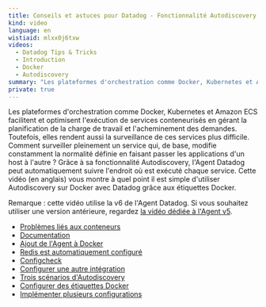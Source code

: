 ```yaml
---
title: Conseils et astuces pour Datadog - Fonctionnalité Autodiscovery de Datadog sur Docker avec des étiquettes avec l'Agent v6
kind: video
language: en
wistiaid: mlxx0j6txw
videos:
  - Datadog Tips & Tricks
  - Introduction
  - Docker
  - Autodiscovery
summary: "Les plateformes d'orchestration comme Docker, Kubernetes et Amazon\_ECS facilitent et optimisent l'exécution de services conteneurisés en gérant la planification de la charge de travail et l'acheminement des demandes. Toutefois, elles rendent aussi la surveillance de ces services plus difficile. Comment surveiller pleinement un service qui, de base, modifie constamment la normalité définie en faisant passer les applications d'un host à l'autre\_? Grâce à sa fonctionnalité Autodiscovery, l'Agent Datadog peut automatiquement suivre l'endroit où est exécuté chaque service. Cette vidéo (en anglais) vous montre à quel point il est simple d'utiliser Autodiscovery sur Docker avec Datadog grâce aux étiquettes Docker."
private: true
---
```

Les plateformes d'orchestration comme Docker, Kubernetes et Amazon ECS facilitent et optimisent l'exécution de services conteneurisés en gérant la planification de la charge de travail et l'acheminement des demandes. Toutefois, elles rendent aussi la surveillance de ces services plus difficile. Comment surveiller pleinement un service qui, de base, modifie constamment la normalité définie en faisant passer les applications d'un host à l'autre ? Grâce à sa fonctionnalité Autodiscovery, l'Agent Datadog peut automatiquement suivre l'endroit où est exécuté chaque service. Cette vidéo (en anglais) vous montre à quel point il est simple d'utiliser Autodiscovery sur Docker avec Datadog grâce aux étiquettes Docker.

Remarque : cette vidéo utilise la v6 de l'Agent Datadog. Si vous souhaitez utiliser une version antérieure, regardez [la vidéo dédiée à l'Agent v5][1]. 

* [Problèmes liés aux conteneurs](?wtime=5)
* [Documentation](?wtime=41)
* [Ajout de l'Agent à Docker](?wtime=71)
* [Redis est automatiquement configuré](?wtime=86)
* [Configcheck](?wtime=100)
* [Configurer une autre intégration](?wtime=133)
* [Trois scénarios d'Autodiscovery](?wtime=162)
* [Configurer des étiquettes Docker](?wtime=199)
* [Implémenter plusieurs configurations](?wtime=283)

[1]: /fr/videos/tipsandtricks-docker-autodiscovery-labels-v5
